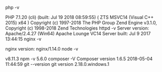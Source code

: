php -v

PHP 7.1.20 (cli) (built: Jul 19 2018 08:59:55) ( ZTS MSVC14 (Visual C++ 2015) x64 )
Copyright (c) 1997-2018 The PHP Group
Zend Engine v3.1.0, Copyright (c) 1998-2018 Zend Technologies
 httpd -v
Server version: Apache/2.4.27 (Win64)
Apache Lounge VC14 Server built:   Jul  9 2017 13:44:15
nginx -v

nginx version: nginx/1.14.0
 node -v
 
v8.11.3
 npm -v
5.6.0
 composer -V
Composer version 1.6.5 2018-05-04 11:44:59
git --version
git version 2.18.0.windows.1
